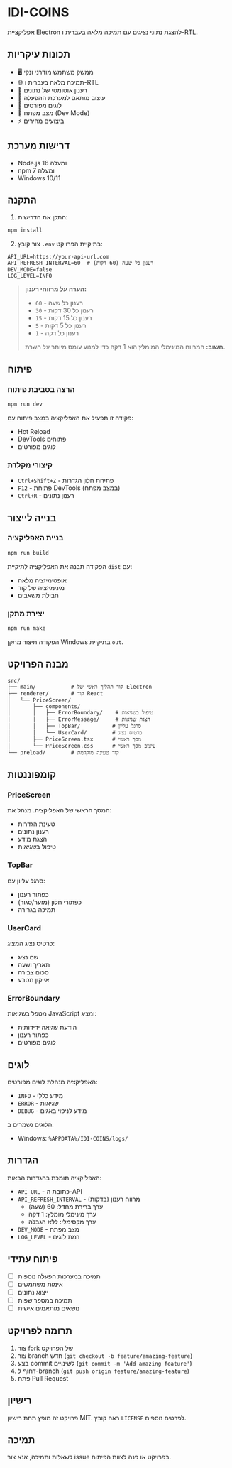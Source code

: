 # IDI-COINS

אפליקציית Electron להצגת נתוני נציגים עם תמיכה מלאה בעברית ו-RTL.

## תכונות עיקריות

- 🖥️ ממשק משתמש מודרני ונקי
- 🌐 תמיכה מלאה בעברית ו-RTL
- 🔄 רענון אוטומטי של נתונים
- 🎨 עיצוב מותאם למערכת ההפעלה
- 📝 לוגים מפורטים
- 🔧 מצב מפתח (Dev Mode)
- ⚡ ביצועים מהירים

## דרישות מערכת

- Node.js 16 ומעלה
- npm 7 ומעלה
- Windows 10/11

## התקנה

1. התקן את הדרישות:
```bash
npm install
```

2. צור קובץ `.env` בתיקיית הפרויקט:
```env
API_URL=https://your-api-url.com
API_REFRESH_INTERVAL=60  # רענון כל שעה (60 דקות)
DEV_MODE=false
LOG_LEVEL=INFO
```

> **הערה על מרווחי רענון:**
> - `60` - רענון כל שעה
> - `30` - רענון כל 30 דקות
> - `15` - רענון כל 15 דקות
> - `5` - רענון כל 5 דקות
> - `1` - רענון כל דקה
> 
> **חשוב:** המרווח המינימלי המומלץ הוא 1 דקה כדי למנוע עומס מיותר על השרת.

## פיתוח

### הרצה בסביבת פיתוח

```bash
npm run dev
```

פקודה זו תפעיל את האפליקציה במצב פיתוח עם:
- Hot Reload
- DevTools פתוחים
- לוגים מפורטים

### קיצורי מקלדת

- `Ctrl+Shift+Z` - פתיחת חלון הגדרות
- `F12` - פתיחת DevTools (במצב מפתח)
- `Ctrl+R` - רענון נתונים

## בנייה לייצור

### בניית האפליקציה

```bash
npm run build
```

הפקודה תבנה את האפליקציה לתיקיית `dist` עם:
- אופטימיזציה מלאה
- מינימיזציה של קוד
- חבילת משאבים

### יצירת מתקן

```bash
npm run make
```

הפקודה תיצור מתקן Windows בתיקיית `out`.

## מבנה הפרויקט

```
src/
├── main/           # קוד תהליך ראשי של Electron
├── renderer/       # קוד React
│   └── PriceScreen/
│       ├── components/
│       │   ├── ErrorBoundary/    # טיפול בשגיאות
│       │   ├── ErrorMessage/     # הצגת שגיאות
│       │   ├── TopBar/          # סרגל עליון
│       │   └── UserCard/        # כרטיס נציג
│       ├── PriceScreen.tsx      # מסך ראשי
│       └── PriceScreen.css      # עיצוב מסך ראשי
└── preload/        # קוד טעינה מוקדמת
```

## קומפוננטות

### PriceScreen
המסך הראשי של האפליקציה. מנהל את:
- טעינת הגדרות
- רענון נתונים
- הצגת מידע
- טיפול בשגיאות

### TopBar
סרגל עליון עם:
- כפתור רענון
- כפתורי חלון (מזער/סגור)
- תמיכה בגרירה

### UserCard
כרטיס נציג המציג:
- שם נציג
- תאריך ושעה
- סכום צבירה
- אייקון מטבע

### ErrorBoundary
מטפל בשגיאות JavaScript ומציג:
- הודעת שגיאה ידידותית
- כפתור רענון
- לוגים מפורטים

## לוגים

האפליקציה מנהלת לוגים מפורטים:
- `INFO` - מידע כללי
- `ERROR` - שגיאות
- `DEBUG` - מידע לניפוי באגים

הלוגים נשמרים ב:
- Windows: `%APPDATA%/IDI-COINS/logs/`

## הגדרות

האפליקציה תומכת בהגדרות הבאות:
- `API_URL` - כתובת ה-API
- `API_REFRESH_INTERVAL` - מרווח רענון (בדקות)
  - ערך ברירת מחדל: 60 (שעה)
  - ערך מינימלי מומלץ: 1 דקה
  - ערך מקסימלי: ללא הגבלה
- `DEV_MODE` - מצב מפתח
- `LOG_LEVEL` - רמת לוגים

## פיתוח עתידי

- [ ] תמיכה במערכות הפעלה נוספות
- [ ] אימות משתמשים
- [ ] ייצוא נתונים
- [ ] תמיכה במספר שפות
- [ ] נושאים מותאמים אישית

## תרומה לפרויקט

1. צור fork של הפרויקט
2. צור branch חדש (`git checkout -b feature/amazing-feature`)
3. בצע commit לשינויים (`git commit -m 'Add amazing feature'`)
4. דחוף ל-branch (`git push origin feature/amazing-feature`)
5. פתח Pull Request

## רישיון

פרויקט זה מופץ תחת רישיון MIT. ראה קובץ `LICENSE` לפרטים נוספים.

## תמיכה

לשאלות ותמיכה, אנא צור issue בפרויקט או פנה לצוות הפיתוח. 
